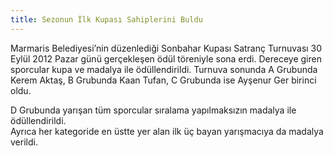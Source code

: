 ```yaml
---
title: Sezonun İlk Kupası Sahiplerini Buldu
---
```


Marmaris Belediyesi’nin düzenlediği Sonbahar Kupası Satranç Turnuvası 30 Eylül 2012 Pazar günü gerçekleşen ödül töreniyle sona erdi. Dereceye giren sporcular kupa ve madalya ile ödüllendirildi. Turnuva sonunda A Grubunda Kerem Aktaş, B Grubunda Kaan Tufan, C Grubunda ise Ayşenur Ger birinci oldu.

D Grubunda yarışan tüm sporcular sıralama yapılmaksızın madalya ile ödüllendirildi.  
Ayrıca her kategoride en üstte yer alan ilk üç bayan yarışmacıya da madalya verildi.
